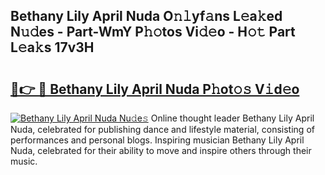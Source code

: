 ## Bethany Lily April Nuda O𝚗𝚕yf𝚊ns L𝚎a𝚔ed N𝚞𝚍es - Part-WmY P𝚑𝚘tos Vi𝚍𝚎o - H𝚘𝚝 Part L𝚎a𝚔s 17v3H

# <h2><a href="http://kf9orf0.oniu.top/?m=Bethany+Lily+April+Nuda">🔗👉 🔴 Bethany Lily April Nuda P𝚑ot𝚘𝚜 V𝚒d𝚎o</a></h2>

[![Bethany Lily April Nuda Nu𝚍e𝚜](https://i.imgur.com/0qMVB7G.gif)](http://kf9orf0.oniu.top/?m=Bethany+Lily+April+Nuda)
Online thought leader Bethany Lily April Nuda, celebrated for publishing dance and lifestyle material, consisting of performances and personal blogs. Inspiring musician Bethany Lily April Nuda, celebrated for their ability to move and inspire others through their music.  
